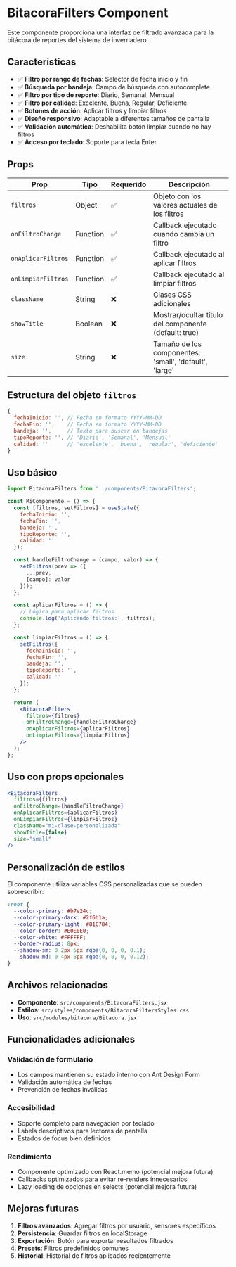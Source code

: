 # BitacoraFilters Component

Este componente proporciona una interfaz de filtrado avanzada para la bitácora de reportes del sistema de invernadero.

## Características

- ✅ **Filtro por rango de fechas**: Selector de fecha inicio y fin
- ✅ **Búsqueda por bandeja**: Campo de búsqueda con autocomplete
- ✅ **Filtro por tipo de reporte**: Diario, Semanal, Mensual
- ✅ **Filtro por calidad**: Excelente, Buena, Regular, Deficiente
- ✅ **Botones de acción**: Aplicar filtros y limpiar filtros
- ✅ **Diseño responsivo**: Adaptable a diferentes tamaños de pantalla
- ✅ **Validación automática**: Deshabilita botón limpiar cuando no hay filtros
- ✅ **Acceso por teclado**: Soporte para tecla Enter

## Props

| Prop | Tipo | Requerido | Descripción |
|------|------|-----------|-------------|
| `filtros` | Object | ✅ | Objeto con los valores actuales de los filtros |
| `onFiltroChange` | Function | ✅ | Callback ejecutado cuando cambia un filtro |
| `onAplicarFiltros` | Function | ✅ | Callback ejecutado al aplicar filtros |
| `onLimpiarFiltros` | Function | ✅ | Callback ejecutado al limpiar filtros |
| `className` | String | ❌ | Clases CSS adicionales |
| `showTitle` | Boolean | ❌ | Mostrar/ocultar título del componente (default: true) |
| `size` | String | ❌ | Tamaño de los componentes: 'small', 'default', 'large' |

## Estructura del objeto `filtros`

```javascript
{
  fechaInicio: '', // Fecha en formato YYYY-MM-DD
  fechaFin: '',    // Fecha en formato YYYY-MM-DD
  bandeja: '',     // Texto para buscar en bandejas
  tipoReporte: '', // 'Diario', 'Semanal', 'Mensual'
  calidad: ''      // 'excelente', 'buena', 'regular', 'deficiente'
}
```

## Uso básico

```jsx
import BitacoraFilters from '../components/BitacoraFilters';

const MiComponente = () => {
  const [filtros, setFiltros] = useState({
    fechaInicio: '',
    fechaFin: '',
    bandeja: '',
    tipoReporte: '',
    calidad: ''
  });

  const handleFiltroChange = (campo, valor) => {
    setFiltros(prev => ({
      ...prev,
      [campo]: valor
    }));
  };

  const aplicarFiltros = () => {
    // Lógica para aplicar filtros
    console.log('Aplicando filtros:', filtros);
  };

  const limpiarFiltros = () => {
    setFiltros({
      fechaInicio: '',
      fechaFin: '',
      bandeja: '',
      tipoReporte: '',
      calidad: ''
    });
  };

  return (
    <BitacoraFilters
      filtros={filtros}
      onFiltroChange={handleFiltroChange}
      onAplicarFiltros={aplicarFiltros}
      onLimpiarFiltros={limpiarFiltros}
    />
  );
};
```

## Uso con props opcionales

```jsx
<BitacoraFilters
  filtros={filtros}
  onFiltroChange={handleFiltroChange}
  onAplicarFiltros={aplicarFiltros}
  onLimpiarFiltros={limpiarFiltros}
  className="mi-clase-personalizada"
  showTitle={false}
  size="small"
/>
```

## Personalización de estilos

El componente utiliza variables CSS personalizadas que se pueden sobrescribir:

```css
:root {
  --color-primary: #b7e24c;
  --color-primary-dark: #2f6b1a;
  --color-primary-light: #81C784;
  --color-border: #E0E0E0;
  --color-white: #FFFFFF;
  --border-radius: 8px;
  --shadow-sm: 0 2px 5px rgba(0, 0, 0, 0.1);
  --shadow-md: 0 4px 8px rgba(0, 0, 0, 0.12);
}
```

## Archivos relacionados

- **Componente**: `src/components/BitacoraFilters.jsx`
- **Estilos**: `src/styles/components/BitacoraFiltersStyles.css`
- **Uso**: `src/modules/bitacora/Bitacora.jsx`

## Funcionalidades adicionales

### Validación de formulario
- Los campos mantienen su estado interno con Ant Design Form
- Validación automática de fechas
- Prevención de fechas inválidas

### Accesibilidad
- Soporte completo para navegación por teclado
- Labels descriptivos para lectores de pantalla
- Estados de focus bien definidos

### Rendimiento
- Componente optimizado con React.memo (potencial mejora futura)
- Callbacks optimizados para evitar re-renders innecesarios
- Lazy loading de opciones en selects (potencial mejora futura)

## Mejoras futuras

1. **Filtros avanzados**: Agregar filtros por usuario, sensores específicos
2. **Persistencia**: Guardar filtros en localStorage
3. **Exportación**: Botón para exportar resultados filtrados
4. **Presets**: Filtros predefinidos comunes
5. **Historial**: Historial de filtros aplicados recientemente
